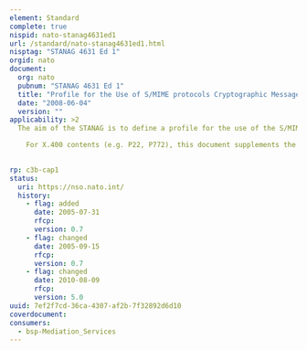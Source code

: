 ```yaml
---
element: Standard
complete: true
nispid: nato-stanag4631ed1
url: /standard/nato-stanag4631ed1.html
nisptag: "STANAG 4631 Ed 1"
orgid: nato
document:
  org: nato
  pubnum: "STANAG 4631 Ed 1"
  title: "Profile for the Use of S/MIME protocols Cryptographic Message Syntax (CMS) and Enhanced Security Services (ESS) for S/MIME"
  date: "2008-06-04"
  version: ""
applicability: >2
  The aim of the STANAG is to define a profile for the use of the S/MIME protocols Cryptographic Message Syntax [CMS] and Enhanced Security Services for S/MIME [ESS], for adding cryptographic services to messaging objects. For X.400 objects, this document supplements the two IETF Drafts ?Securing X.400 Content with S/MIME? [x400Wrap] and ?Transporting S/MIM Objects in X.400? [x400Transport].  The S/MIME protocols Cryptographic Message Syntax [CMS] and Enhanced Security Services for S/MIME [ESS], leave the vendors with many options that has to be agreed on in order to achieve interoperability. This document is a profile for the use of the standards [CMS] and [ESS], and describes which of the different elements of service that has to be present on origination and reception of a message, in order to claim conformance to this profile.

    For X.400 contents (e.g. P22, P772), this document supplements the two IETF RFC Drafts ?Securing X.400 Content with S/MIME? [x400Wrap] an ?Transporting S/MIME Objects in X.400? [x400Transport].

  
rp: c3b-cap1
status:
  uri: https://nso.nato.int/
  history: 
    - flag: added
      date: 2005-07-31
      rfcp: 
      version: 0.7
    - flag: changed
      date: 2005-09-15
      rfcp: 
      version: 0.7
    - flag: changed
      date: 2010-08-09
      rfcp: 
      version: 5.0
uuid: 7ef2f7cd-36ca-4307-af2b-7f32892d6d10
coverdocument:
consumers:
  - bsp-Mediation_Services
---
```

